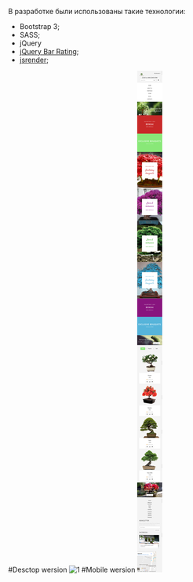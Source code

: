 В разработке были использованы такие технологии:
* Bootstrap 3;
* SASS;
* jQuery
* [jQuery Bar Rating](http://antenna.io/demo/jquery-bar-rating/examples/);
* [jsrender](https://github.com/BorisMoore/jsrender); 

#Desctop wersion
![1](bonsai.png)
#Mobile wersion
![2](bonsai2.png)
